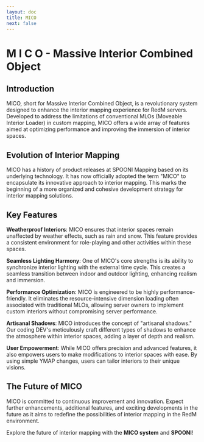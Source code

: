 ```yaml
---
layout: doc
title: MICO
next: false
---
```


# M  I  C  O - Massive Interior Combined Object

## Introduction

MICO, short for Massive Interior Combined Object, is a revolutionary system designed to enhance the interior mapping experience for RedM servers. Developed to address the limitations of conventional MLOs (Moveable Interior Loader) in custom mapping, MICO offers a wide array of features aimed at optimizing performance and improving the immersion of interior spaces.

## Evolution of Interior Mapping

MICO has a history of product releases at SPOONI Mapping based on its underlying technology. It has now officially adopted the term "MICO" to encapsulate its innovative approach to interior mapping. This marks the beginning of a more organized and cohesive development strategy for interior mapping solutions.

## Key Features

**Weatherproof Interiors**: MICO ensures that interior spaces remain unaffected by weather effects, such as rain and snow. This feature provides a consistent environment for role-playing and other activities within these spaces.

**Seamless Lighting Harmony**: One of MICO's core strengths is its ability to synchronize interior lighting with the external time cycle. This creates a seamless transition between indoor and outdoor lighting, enhancing realism and immersion.

**Performance Optimization**: MICO is engineered to be highly performance-friendly. It eliminates the resource-intensive dimension loading often associated with traditional MLOs, allowing server owners to implement custom interiors without compromising server performance.

**Artisanal Shadows**: MICO introduces the concept of "artisanal shadows." Our coding DEV's meticulously craft different types of shadows to enhance the atmosphere within interior spaces, adding a layer of depth and realism.

**User Empowerment**: While MICO offers precision and advanced features, it also empowers users to make modifications to interior spaces with ease. By using simple YMAP changes, users can tailor interiors to their unique visions.

## The Future of MICO

MICO is committed to continuous improvement and innovation. Expect further enhancements, additional features, and exciting developments in the future as it aims to redefine the possibilities of interior mapping in the RedM environment.

Explore the future of interior mapping with the **MICO system** and **SPOONI**!

